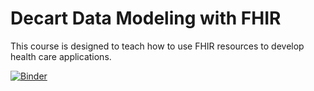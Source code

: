 # Decart Data Modeling with FHIR

This course is designed to teach how to use FHIR resources to develop health care applications.

[![Binder](https://mybinder.org/badge_logo.svg)](https://mybinder.org/v2/gh/UUDeCART/decart_data_modeling_fhir/HEAD?filepath=CURB65.ipynb)

